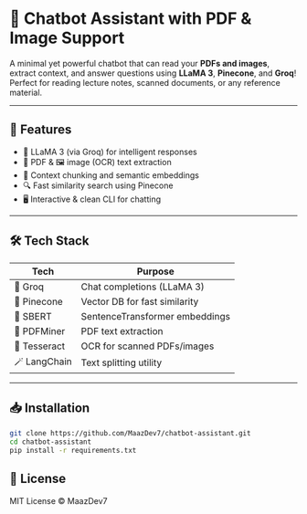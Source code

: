 # 🤖 Chatbot Assistant with PDF & Image Support

A minimal yet powerful chatbot that can read your **PDFs and images**, extract context, and answer questions using **LLaMA 3**, **Pinecone**, and **Groq**! Perfect for reading lecture notes, scanned documents, or any reference material.

---

## 🚀 Features

- 🧠 LLaMA 3 (via Groq) for intelligent responses
- 📄 PDF & 🖼️ image (OCR) text extraction
- 🧩 Context chunking and semantic embeddings
- 🔍 Fast similarity search using Pinecone
- 🖥️ Interactive & clean CLI for chatting

---

## 🛠️ Tech Stack

| Tech         | Purpose                        |
| ------------ | ------------------------------ |
| 🦙 Groq      | Chat completions (LLaMA 3)     |
| 🌲 Pinecone  | Vector DB for fast similarity  |
| 🧠 SBERT     | SentenceTransformer embeddings |
| 🧾 PDFMiner  | PDF text extraction            |
| 🧿 Tesseract | OCR for scanned PDFs/images    |
| 🪄 LangChain | Text splitting utility         |

---

## 📥 Installation

```bash
git clone https://github.com/MaazDev7/chatbot-assistant.git
cd chatbot-assistant
pip install -r requirements.txt
```

## 📜 License

MIT License © MaazDev7
